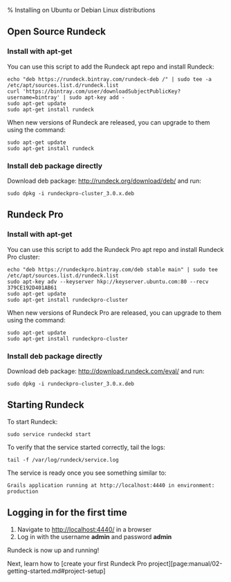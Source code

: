 % Installing on Ubuntu or Debian Linux distributions

## Open Source Rundeck

### Install with apt-get

You can use this script to add the Rundeck apt repo and install Rundeck:

~~~~~~~~~~~~~~~~~~~~~~~~~~~~~~~~~~~~~~~~~~~~~~~~~ {.bash}
echo "deb https://rundeck.bintray.com/rundeck-deb /" | sudo tee -a /etc/apt/sources.list.d/rundeck.list 
curl 'https://bintray.com/user/downloadSubjectPublicKey?username=bintray' | sudo apt-key add -
sudo apt-get update
sudo apt-get install rundeck
~~~~~~~~~~~~~~~~~~~~~~~~~~~~~~~~~~~~~~~~~~~~~~~~~

When new versions of Rundeck are released, you can upgrade to them using the command:

~~~~~~~~~~~~~~~~~~~~~~~~~~~~~~~~~~~~~~~~~~~~~~~~~ {.bash}
sudo apt-get update
sudo apt-get install rundeck
~~~~~~~~~~~~~~~~~~~~~~~~~~~~~~~~~~~~~~~~~~~~~~~~~

### Install deb package directly

Download deb package: http://rundeck.org/download/deb/ and run:

~~~~~~~~~~~~~~~~~~~~~~~~~~~~~~~~~~~~~~~~~~~~~~~~~ {.bash}
sudo dpkg -i rundeckpro-cluster_3.0.x.deb
~~~~~~~~~~~~~~~~~~~~~~~~~~~~~~~~~~~~~~~~~~~~~~~~~

## Rundeck Pro

### Install with apt-get

You can use this script to add the Rundeck Pro apt repo and install Rundeck Pro cluster:

~~~~~~~~~~~~~~~~~~~~~~~~~~~~~~~~~~~~~~~~~~~~~~~~~ {.bash}
echo "deb https://rundeckpro.bintray.com/deb stable main" | sudo tee /etc/apt/sources.list.d/rundeck.list
sudo apt-key adv --keyserver hkp://keyserver.ubuntu.com:80 --recv 379CE192D401AB61
sudo apt-get update
sudo apt-get install rundeckpro-cluster
~~~~~~~~~~~~~~~~~~~~~~~~~~~~~~~~~~~~~~~~~~~~~~~~~

When new versions of Rundeck Pro are released, you can upgrade to them using the command:

~~~~~~~~~~~~~~~~~~~~~~~~~~~~~~~~~~~~~~~~~~~~~~~~~ {.bash}
sudo apt-get update
sudo apt-get install rundeckpro-cluster
~~~~~~~~~~~~~~~~~~~~~~~~~~~~~~~~~~~~~~~~~~~~~~~~~

### Install deb package directly

Download deb package: http://download.rundeck.com/eval/ and run:

~~~~~~~~~~~~~~~~~~~~~~~~~~~~~~~~~~~~~~~~~~~~~~~~~ {.bash}
sudo dpkg -i rundeckpro-cluster_3.0.x.deb
~~~~~~~~~~~~~~~~~~~~~~~~~~~~~~~~~~~~~~~~~~~~~~~~~

## Starting Rundeck

To start Rundeck:

~~~~~~~~~~~~~~~~~~~~~~~~~~~~~~~~~~~~~~~~~~~~~~~~~ {.bash}
sudo service rundeckd start
~~~~~~~~~~~~~~~~~~~~~~~~~~~~~~~~~~~~~~~~~~~~~~~~~

To verify that the service started correctly, tail the logs:

~~~~~~~~~~~~~~~~~~~~~~~~~~~~~~~~~~~~~~~~~~~~~~~~~ {.bash}
tail -f /var/log/rundeck/service.log
~~~~~~~~~~~~~~~~~~~~~~~~~~~~~~~~~~~~~~~~~~~~~~~~~

The service is ready once you see something similar to:

~~~~~~~~~~~~~~~~~~~~~~~~~~~~~~~~~~~~~~~~~~~~~~~~~ {.bash}
Grails application running at http://localhost:4440 in environment: production
~~~~~~~~~~~~~~~~~~~~~~~~~~~~~~~~~~~~~~~~~~~~~~~~~

## Logging in for the first time

1. Navigate to [http://localhost:4440/](http://localhost:4440/user/login) in a browser
2. Log in with the username **admin** and password **admin**

Rundeck is now up and running!

Next, learn how to [create your first Rundeck Pro project][page:manual/02-getting-started.md#project-setup]
